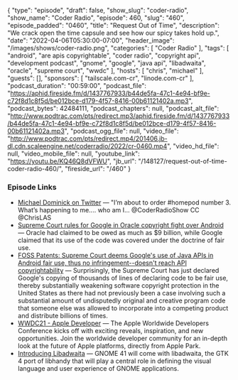 {
  "type": "episode",
  "draft": false,
  "show_slug": "coder-radio",
  "show_name": "Coder Radio",
  "episode": 460,
  "slug": "460",
  "episode_padded": "0460",
  "title": "Request Out of Time",
  "description": "We crack open the time capsule and see how our spicy takes hold up.",
  "date": "2022-04-06T05:30:00-07:00",
  "header_image": "/images/shows/coder-radio.png",
  "categories": [
    "Coder Radio"
  ],
  "tags": [
    "android",
    "are apis copyrightable",
    "coder radio",
    "copyright api",
    "development podcast",
    "gnome",
    "google",
    "java api",
    "libadwaita",
    "oracle",
    "supreme court",
    "wwdc"
  ],
  "hosts": [
    "chris",
    "michael"
  ],
  "guests": [],
  "sponsors": [
    "tailscale.com-cr",
    "linode.com-cr"
  ],
  "podcast_duration": "00:59:00",
  "podcast_file": "https://aphid.fireside.fm/d/1437767933/b44de5fa-47c1-4e94-bf9e-c72f8d1c8f5d/be012bce-d179-4f57-8416-00b61121402a.mp3",
  "podcast_bytes": 42484111,
  "podcast_chapters": null,
  "podcast_alt_file": "http://www.podtrac.com/pts/redirect.mp3/aphid.fireside.fm/d/1437767933/b44de5fa-47c1-4e94-bf9e-c72f8d1c8f5d/be012bce-d179-4f57-8416-00b61121402a.mp3",
  "podcast_ogg_file": null,
  "video_file": "http://www.podtrac.com/pts/redirect.mp4/201406.jb-dl.cdn.scaleengine.net/coderradio/2022/cr-0460.mp4",
  "video_hd_file": null,
  "video_mobile_file": null,
  "youtube_link": "https://youtu.be/KQ46Q8dVFWU",
  "jb_url": "/148127/request-out-of-time-coder-radio-460/",
  "fireside_url": "/460"
}


### Episode Links

  * [Michael Dominick on Twitter](https://twitter.com/dominucco/status/1377045153794424832 "Michael Dominick on Twitter") — "I’m about to order #homepod number 3. What’s happening to me.... who am I... @CoderRadioShow CC @ChrisLAS
  * [Supreme Court rules for Google in Oracle copyright fight over Android](https://www.cnbc.com/2021/04/05/supreme-court-rules-in-googles-favor-in-copyright-dispute-with-oracle-over-android-software.html "Supreme Court rules for Google in Oracle copyright fight over Android") — Oracle had claimed to be owed as much as $9 billion, while Google claimed that its use of the code was covered under the doctrine of fair use.
  * [FOSS Patents: Supreme Court deems Google's use of Java APIs in Android fair use, thus no infringement--doesn't reach API copyrightability](http://www.fosspatents.com/2021/04/supreme-court-deems-googles-use-of-java.html "FOSS Patents: Supreme Court deems Google's use of Java APIs in Android fair use, thus no infringement--doesn't reach API copyrightability") — Surprisingly, the Supreme Court has just declared Google's copying of thousands of lines of declaring code to be fair use, thereby substantially weakening software copyright protection in the United States as there had not previously been a case involving such a substantial amount of undisputedly original and creative program code that someone else was allowed to incorporate into a competing product and distribute billions of times.
  * [WWDC21 - Apple Developer](https://web.archive.org/web/20210405201956/https://developer.apple.com/wwdc21/ "WWDC21 - Apple Developer") — The Apple Worldwide Developers Conference kicks off with exciting reveals, inspiration, and new opportunities. Join the worldwide developer community for an in-depth look at the future of Apple platforms, directly from Apple Park.
  * [Introducing Libadwaita](https://aplazas.pages.gitlab.gnome.org/blog/blog/2021/03/31/introducing-libadwaita.html "Introducing Libadwaita") — GNOME 41 will come with libadwaita, the GTK 4 port of libhandy that will play a central role in defining the visual language and user experience of GNOME applications.


